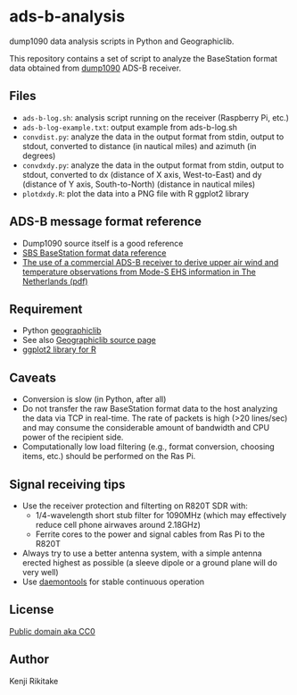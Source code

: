 # ads-b-analysis

dump1090 data analysis scripts in Python and Geographiclib.

This repository contains a set of script to analyze the BaseStation format data
obtained from [dump1090](https://github.com/MalcolmRobb/dump1090) ADS-B
receiver.

## Files

* `ads-b-log.sh`: analysis script running on the receiver (Raspberry Pi, etc.)
* `ads-b-log-example.txt`: output example from ads-b-log.sh
* `convdist.py`: analyze the data in the output format from stdin, output to stdout, converted to distance (in nautical miles) and azimuth (in degrees)
* `convdxdy.py`: analyze the data in the output format from stdin, output to stdout, converted to dx (distance of X axis, West-to-East) and dy (distance of Y axis, South-to-North) (distance in nautical miles)
* `plotdxdy.R`: plot the data into a PNG file with R ggplot2 library

## ADS-B message format reference

* Dump1090 source itself is a good reference
* [SBS BaseStation format data reference](http://www.homepages.mcb.net/bones/SBS/Article/Barebones42_Socket_Data.htm)
* [The use of a commercial ADS-B receiver to derive upper air wind and temperature observations from Mode-S EHS information in The Netherlands (pdf)](http://www.knmi.nl/bibliotheek/knmipubTR/TR336.pdf)

## Requirement

* Python [geographiclib](https://pypi.python.org/pypi/geographiclib)
* See also [Geographiclib source page](http://geographiclib.sourceforge.net/)
* [ggplot2 library for R](http://ggplot2.org/)

## Caveats

* Conversion is slow (in Python, after all)
* Do not transfer the raw BaseStation format data to the host analyzing the data via TCP in real-time. The rate of packets is high (>20 lines/sec) and may consume the considerable amount of bandwidth and CPU power of the recipient side. 
* Computationally low load filtering (e.g., format conversion, choosing items, etc.) should be performed on the Ras Pi.

## Signal receiving tips

* Use the receiver protection and filterting on R820T SDR with:
    * 1/4-wavelength short stub filter for 1090MHz (which may effectively reduce cell phone airwaves around 2.18GHz)
    * Ferrite cores to the power and signal cables from Ras Pi to the R820T
* Always try to use a better antenna system, with a simple antenna erected highest as possible (a sleeve dipole or a ground plane will do very well)
* Use [daemontools](http://cr.yp.to/daemontools.html) for stable continuous operation

## License

[Public domain aka CC0](http://creativecommons.org/publicdomain/zero/1.0/)

## Author

Kenji Rikitake
